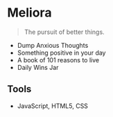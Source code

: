 # Meliora
> The pursuit of better things.

- Dump Anxious Thoughts
- Something positive in your day
- A book of 101 reasons to live
- Daily Wins Jar

## Tools
- JavaScript, HTML5, CSS

